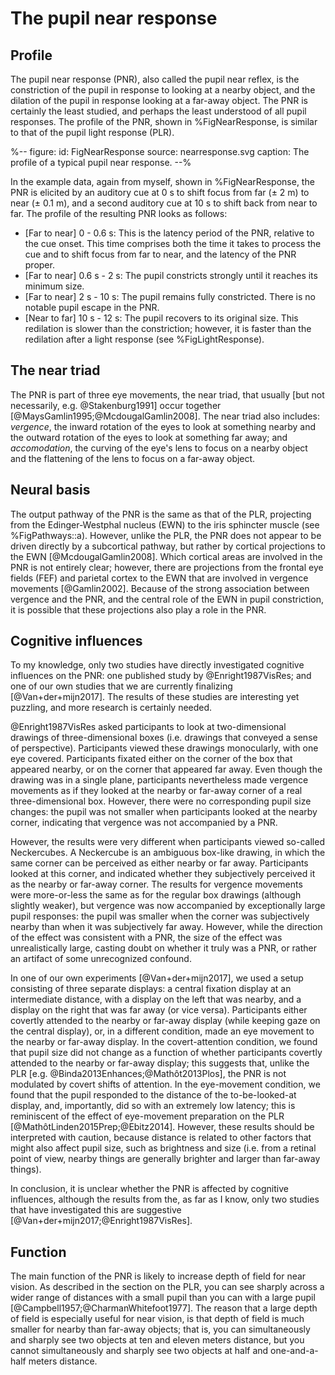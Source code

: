 # The pupil near response


## Profile

The pupil near response (PNR), also called the pupil near reflex, is the constriction of the pupil in response to looking at a nearby object, and the dilation of the pupil in response looking at a far-away object. The PNR is certainly the least studied, and perhaps the least understood of all pupil responses. The profile of the PNR, shown in %FigNearResponse, is similar to that of the pupil light response (PLR).


%--
figure:
  id: FigNearResponse
  source: nearresponse.svg
  caption: The profile of a typical pupil near response.
--%


In the example data, again from myself, shown in %FigNearResponse, the PNR is elicited by an auditory cue at 0 s to shift focus from far (± 2 m) to near (± 0.1 m), and a second auditory cue at 10 s to shift back from near to far. The profile of the resulting PNR looks as follows:

- [Far to near] 0 - 0.6 s: This is the latency period of the PNR, relative to the cue onset. This time comprises both the time it takes to process the cue and to shift focus from far to near, and the latency of the PNR proper.
- [Far to near] 0.6 s - 2 s: The pupil constricts strongly until it reaches its minimum size.
- [Far to near] 2 s - 10 s: The pupil remains fully constricted. There is no notable pupil escape in the PNR.
- [Near to far] 10 s - 12 s: The pupil recovers to its original size. This redilation is slower than the constriction; however, it is faster than the redilation after a light response (see %FigLightResponse).


## The near triad

The PNR is part of three eye movements, the near triad, that usually [but not necessarily, e.g. @Stakenburg1991] occur together [@MaysGamlin1995;@McdougalGamlin2008]. The near triad also includes: *vergence*, the inward rotation of the eyes to look at something nearby and the outward rotation of the eyes to look at something far away; and *accomodation*, the curving of the eye's lens to focus on a nearby object and the flattening of the lens to focus on a far-away object.


## Neural basis

The output pathway of the PNR is the same as that of the PLR, projecting from the Edinger-Westphal nucleus (EWN) to the iris sphincter muscle (see %FigPathways::a). However, unlike the PLR, the PNR does not appear to be driven directly by a subcortical pathway, but rather by cortical projections to the EWN [@McdougalGamlin2008]. Which cortical areas are involved in the PNR is not entirely clear; however, there are projections from the frontal eye fields (FEF) and parietal cortex to the EWN that are involved in vergence movements [@Gamlin2002]. Because of the strong association between vergence and the PNR, and the central role of the EWN in pupil constriction, it is possible that these projections also play a role in the PNR.


## Cognitive influences

To my knowledge, only two studies have directly investigated cognitive influences on the PNR: one published study by @Enright1987VisRes; and one of our own studies that we are currently finalizing [@Van+der+mijn2017]. The results of these studies are interesting yet puzzling, and more research is certainly needed.

@Enright1987VisRes asked participants to look at two-dimensional drawings of three-dimensional boxes (i.e. drawings that conveyed a sense of perspective). Participants viewed these drawings monocularly, with one eye covered. Participants fixated either on the corner of the box that appeared nearby, or on the corner that appeared far away. Even though the drawing was in a single plane, participants nevertheless made vergence movements as if they looked at the nearby or far-away corner of a real three-dimensional box. However, there were no corresponding pupil size changes: the pupil was not smaller when participants looked at the nearby corner, indicating that vergence was not accompanied by a PNR.

However, the results were very different when participants viewed so-called Neckercubes. A Neckercube is an ambiguous box-like drawing, in which the same corner can be perceived as either nearby or far away. Participants looked at this corner, and indicated whether they subjectively perceived it as the nearby or far-away corner. The results for vergence movements were more-or-less the same as for the regular box drawings (although slightly weaker), but vergence was now accompanied by exceptionally large pupil responses: the pupil was smaller when the corner was subjectively nearby than when it was subjectively far away. However, while the direction of the effect was consistent with a PNR, the size of the effect was unrealistically large, casting doubt on whether it truly was a PNR, or rather an artifact of some unrecognized confound.

In one of our own experiments [@Van+der+mijn2017], we used a setup consisting of three separate displays: a central fixation display at an intermediate distance, with a display on the left that was nearby, and a display on the right that was far away (or vice versa). Participants either covertly attended to the nearby or far-away display (while keeping gaze on the central display), or, in a different condition, made an eye movement to the nearby or far-away display. In the covert-attention condition, we found that pupil size did not change as a function of whether participants covertly attended to the nearby or far-away display; this suggests that, unlike the PLR [e.g. @Binda2013Enhances;@Mathôt2013Plos], the PNR is not modulated by covert shifts of attention. In the eye-movement condition, we found that the pupil responded to the distance of the to-be-looked-at display, and, importantly, did so with an extremely low latency; this is reminiscent of the effect of eye-movement preparation on the PLR [@MathôtLinden2015Prep;@Ebitz2014]. However, these results should be interpreted with caution, because distance is related to other factors that might also affect pupil size, such as brightness and size (i.e. from a retinal point of view, nearby things are generally brighter and larger than far-away things).

In conclusion, it is unclear whether the PNR is affected by cognitive influences, although the results from the, as far as I know, only two studies that have investigated this are suggestive [@Van+der+mijn2017;@Enright1987VisRes].


## Function

The main function of the PNR is likely to increase depth of field for near vision. As described in the section on the PLR, you can see sharply across a wider range of distances with a small pupil than you can with a large pupil [@Campbell1957;@CharmanWhitefoot1977]. The reason that a large depth of field is especially useful for near vision, is that depth of field is much smaller for nearby than far-away objects; that is, you can simultaneously and sharply see two objects at ten and eleven meters distance, but you cannot simultaneously and sharply see two objects at half and one-and-a-half meters distance.
